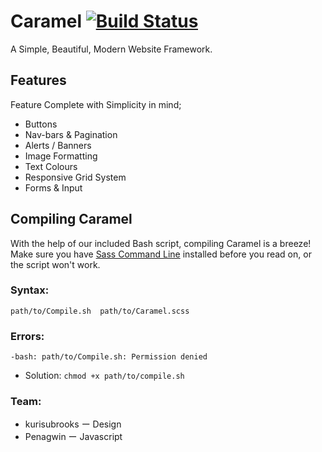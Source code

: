 # Caramel [![Build Status](https://travis-ci.org/kursiubrooks/caramel.svg?branch=master)](https://travis-ci.org/kursiubrooks/caramel)
A Simple, Beautiful, Modern Website Framework.

## Features
Feature Complete with Simplicity in mind;

 * Buttons
 * Nav-bars & Pagination
 * Alerts / Banners
 * Image Formatting
 * Text Colours
 * Responsive Grid System
 * Forms & Input

## Compiling Caramel
With the help of our included Bash script, compiling Caramel is a breeze! Make sure you have [Sass Command Line](http://sass-lang.com/install) installed before you read on, or the script won't work.

### Syntax:

	path/to/Compile.sh  path/to/Caramel.scss
    
### Errors:

	-bash: path/to/Compile.sh: Permission denied
* Solution: `chmod +x path/to/compile.sh`

### Team:

 * kurisubrooks ー Design
 * Penagwin ー Javascript